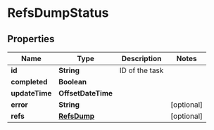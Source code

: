 

# RefsDumpStatus


## Properties

Name | Type | Description | Notes
------------ | ------------- | ------------- | -------------
**id** | **String** | ID of the task | 
**completed** | **Boolean** |  | 
**updateTime** | **OffsetDateTime** |  | 
**error** | **String** |  |  [optional]
**refs** | [**RefsDump**](RefsDump.md) |  |  [optional]



